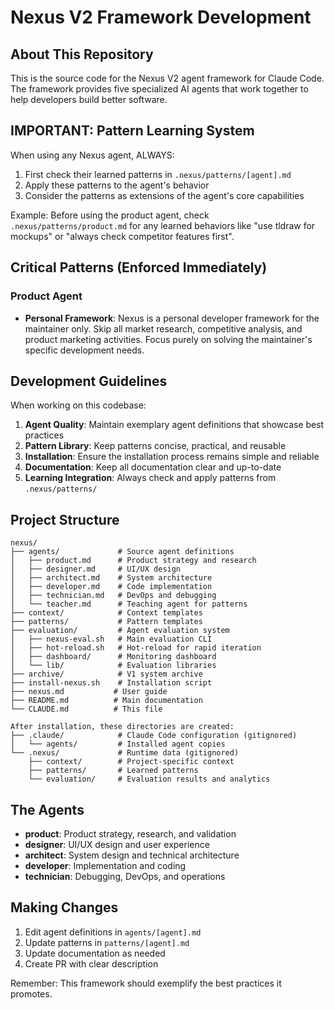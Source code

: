 # Nexus V2 Framework Development

## About This Repository

This is the source code for the Nexus V2 agent framework for Claude Code. The framework provides five specialized AI agents that work together to help developers build better software.

## IMPORTANT: Pattern Learning System

When using any Nexus agent, ALWAYS:
1. First check their learned patterns in `.nexus/patterns/[agent].md`
2. Apply these patterns to the agent's behavior
3. Consider the patterns as extensions of the agent's core capabilities

Example: Before using the product agent, check `.nexus/patterns/product.md` for any learned behaviors like "use tldraw for mockups" or "always check competitor features first".

## Critical Patterns (Enforced Immediately)

### Product Agent
- **Personal Framework**: Nexus is a personal developer framework for the maintainer only. Skip all market research, competitive analysis, and product marketing activities. Focus purely on solving the maintainer's specific development needs.

## Development Guidelines

When working on this codebase:

1. **Agent Quality**: Maintain exemplary agent definitions that showcase best practices
2. **Pattern Library**: Keep patterns concise, practical, and reusable
3. **Installation**: Ensure the installation process remains simple and reliable
4. **Documentation**: Keep all documentation clear and up-to-date
5. **Learning Integration**: Always check and apply patterns from `.nexus/patterns/`

## Project Structure

```
nexus/
├── agents/             # Source agent definitions
│   ├── product.md      # Product strategy and research
│   ├── designer.md     # UI/UX design
│   ├── architect.md    # System architecture
│   ├── developer.md    # Code implementation
│   ├── technician.md   # DevOps and debugging
│   └── teacher.md      # Teaching agent for patterns
├── context/            # Context templates
├── patterns/           # Pattern templates  
├── evaluation/         # Agent evaluation system
│   ├── nexus-eval.sh   # Main evaluation CLI
│   ├── hot-reload.sh   # Hot-reload for rapid iteration
│   ├── dashboard/      # Monitoring dashboard
│   └── lib/            # Evaluation libraries
├── archive/            # V1 system archive
├── install-nexus.sh    # Installation script
├── nexus.md           # User guide
├── README.md          # Main documentation
└── CLAUDE.md          # This file

After installation, these directories are created:
├── .claude/            # Claude Code configuration (gitignored)
│   └── agents/         # Installed agent copies
└── .nexus/             # Runtime data (gitignored)
    ├── context/        # Project-specific context
    ├── patterns/       # Learned patterns
    └── evaluation/     # Evaluation results and analytics
```

## The Agents

- **product**: Product strategy, research, and validation
- **designer**: UI/UX design and user experience
- **architect**: System design and technical architecture
- **developer**: Implementation and coding
- **technician**: Debugging, DevOps, and operations

## Making Changes

1. Edit agent definitions in `agents/[agent].md`
2. Update patterns in `patterns/[agent].md`
3. Update documentation as needed
4. Create PR with clear description

Remember: This framework should exemplify the best practices it promotes.
